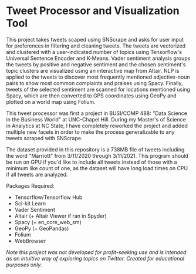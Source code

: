 # Tweet Processor and Visualization Tool

This project takes tweets scaped using SNScrape and asks for user input for preferences in filtering and cleaning tweets. The tweets are vectorized and clustered with a user-indicated number of topics using Tensorflow's Universal Sentence Encoder and K-Means. Vader sentiment analysis groups the tweets by positive and negative sentiment and the chosen sentiment's topic clusters are visualized using an interactive map from Altair. NLP is applied to the tweets to discover most frequently mentioned adjective-noun pairs to show most common complaints and praises using Spacy. Finally, tweets of the selected sentiment are scanned for locations mentioned using Spacy, which are then converted to GPS coordinates using GeoPy and plotted on a world map using Folium.

This tweet processor was first a project in BUSI/COMP 488: "Data Science in the Business World" at UNC-Chapel Hill. During my Master's of Science in Analytics at NC State, I have completely reworked the project and added multiple new facets in order to make the process generalizable to any tweets scraped with SNScrape. 

The dataset provided in this repository is a 738MB file of tweets including the word "Marriott" from 3/11/2020 through 3/11/2021. This program should be run on GPU if you'd like to include all tweets instead of those with a minimum like count of one, as the dataset will have long load times on CPU if all tweets are analyzed. 

Packages Required:
* Tensorflow/Tensorflow Hub
* Sci-kit Learn
* Vader Sentiment
* Altair (+ Altair Viewer if ran in Spyder)
* Spacy (+ en_core_web_sm)
* GeoPy (+ GeoPandas)
* Folium
* WebBrowser



*Note this project was not developed for profit-seeking use and is intended as an intuitive way of exploring topics on Twitter. Created for educational purposes only.*

